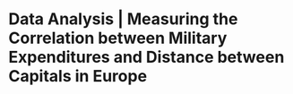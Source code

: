 # Data Analysis | Measuring the Correlation between Military Expenditures and Distance between Capitals in Europe
